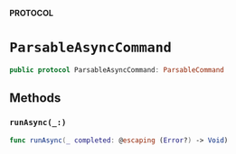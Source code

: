 **PROTOCOL**

# `ParsableAsyncCommand`

```swift
public protocol ParsableAsyncCommand: ParsableCommand
```

## Methods
### `runAsync(_:)`

```swift
func runAsync(_ completed: @escaping (Error?) -> Void)
```
